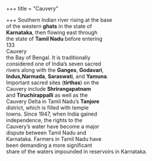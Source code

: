 +++
title = "Cauvery"

+++
Southern Indian river rising at the base  
of the western **ghats** in the state of  
**Karnataka**, then flowing east through  
the state of **Tamil Nadu** before entering  
133  
Cauvery  
the Bay of Bengal. It is traditionally  
considered one of India’s seven sacred  
rivers along with the **Ganges**, **Godavari**,  
**Indus,Narmada**, **Saraswati**, and **Yamuna**.  
Important sacred sites (**tirthas**) on the  
Cauvery include **Shrirangapatnam**  
and **Tiruchirappalli** as well as the  
Cauvery Delta in Tamil Nadu’s **Tanjore**  
district, which is filled with temple  
towns. Since 1947, when India gained  
independence, the rights to the  
Cauvery’s water have become a major  
dispute between Tamil Nadu and  
Karnataka. Farmers in Tamil Nadu have  
been demanding a more significant  
share of the waters impounded in reservoirs in Karnataka.